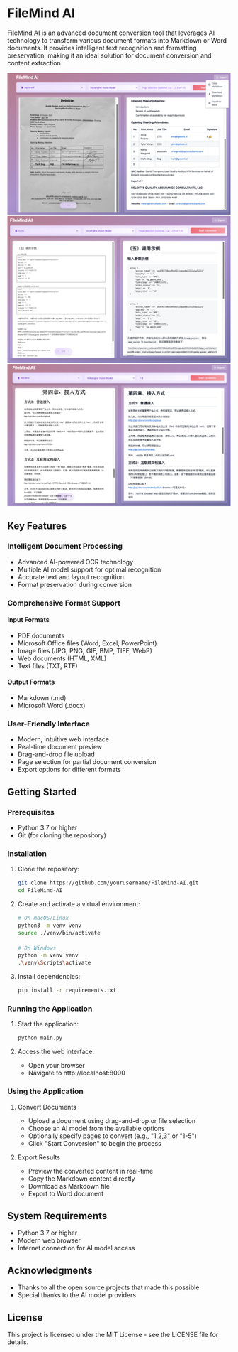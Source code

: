 # FileMind AI

FileMind AI is an advanced document conversion tool that leverages AI technology to transform various document formats into Markdown or Word documents. It provides intelligent text recognition and formatting preservation, making it an ideal solution for document conversion and content extraction.

![alt text](README/image-3.png)
![alt text](README/image-2.png)
![alt text](README/image-4.png)
## Key Features

### Intelligent Document Processing
- Advanced AI-powered OCR technology
- Multiple AI model support for optimal recognition
- Accurate text and layout recognition
- Format preservation during conversion

### Comprehensive Format Support

#### Input Formats
- PDF documents
- Microsoft Office files (Word, Excel, PowerPoint)
- Image files (JPG, PNG, GIF, BMP, TIFF, WebP)
- Web documents (HTML, XML)
- Text files (TXT, RTF)

#### Output Formats
- Markdown (.md)
- Microsoft Word (.docx)

### User-Friendly Interface
- Modern, intuitive web interface
- Real-time document preview
- Drag-and-drop file upload
- Page selection for partial document conversion
- Export options for different formats

## Getting Started

### Prerequisites
- Python 3.7 or higher
- Git (for cloning the repository)

### Installation

1. Clone the repository:
   ```bash
   git clone https://github.com/yourusername/FileMind-AI.git
   cd FileMind-AI
   ```

2. Create and activate a virtual environment:
   ```bash
   # On macOS/Linux
   python3 -m venv venv
   source ./venv/bin/activate

   # On Windows
   python -m venv venv
   .\venv\Scripts\activate
   ```

3. Install dependencies:
   ```bash
   pip install -r requirements.txt
   ```

### Running the Application

1. Start the application:
   ```bash
   python main.py
   ```

2. Access the web interface:
   - Open your browser
   - Navigate to http://localhost:8000

### Using the Application

1. Convert Documents
   - Upload a document using drag-and-drop or file selection
   - Choose an AI model from the available options
   - Optionally specify pages to convert (e.g., "1,2,3" or "1-5")
   - Click "Start Conversion" to begin the process

2. Export Results
   - Preview the converted content in real-time
   - Copy the Markdown content directly
   - Download as Markdown file
   - Export to Word document

## System Requirements
- Python 3.7 or higher
- Modern web browser
- Internet connection for AI model access

## Acknowledgments
- Thanks to all the open source projects that made this possible
- Special thanks to the AI model providers

## License
This project is licensed under the MIT License - see the LICENSE file for details.
